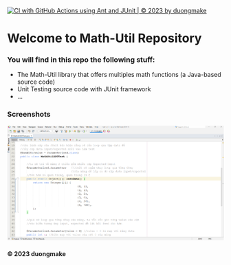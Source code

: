 [![CI with GitHub Actions using Ant and JUnit | © 2023 by duongmake](https://github.com/duongmake/math-util/actions/workflows/ci-junit.yml/badge.svg)](https://github.com/duongmake/math-util/actions/workflows/ci-junit.yml)

# Welcome to Math-Util Repository
### You will find in this repo the following stuff:
* The Math-Util library that offers multiples math functions (a Java-based source code)
* Unit Testing source code with JUnit framework
* ...

### Screenshots
![DDT & TDD with JUnit](https://github.com/duongmake/math-util/blob/main/images/DDT%20with%20JUnit.png)

#### © 2023 duongmake